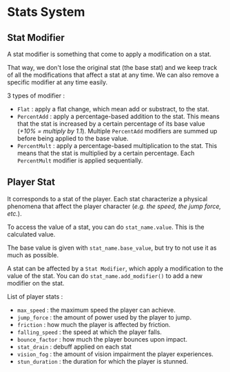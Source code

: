 # Stats System

## Stat Modifier

A stat modifier is something that come to apply a modification on a stat.

That way, we don't lose the original stat (the base stat) and we keep track of all the modifications that affect a stat at any time.
We can also remove a specific modifier at any time easily.

3 types of modifier :
- `Flat` : apply a flat change, which mean add or substract, to the stat.
- `PercentAdd` : apply a percentage-based addition to the stat. This means that the stat is increased by a certain percentage of its base value (_+10% = multiply by 1.1_). Multiple `PercentAdd` modifiers are summed up before being applied to the base value.
- `PercentMult` : apply a percentage-based multiplication to the stat. This means that the stat is multiplied by a certain percentage. Each `PercentMult` modifier is applied sequentially.

## Player Stat

It corresponds to a stat of the player.
Each stat characterize a physical phenomena that affect the player character (_e.g. the speed, the jump force, etc._).

To access the value of a stat, you can do `stat_name.value`. This is the calculated value. 

The base value is given with `stat_name.base_value`, but try to not use it as much as possible.

A stat can be affected by a `Stat Modifier`, which apply a modification to the value of the stat. You can do `stat_name.add_modifier()` to add a new modifier on the stat.

List of player stats :
- `max_speed` : the maximum speed the player can achieve.
- `jump_force` : the amount of power used by the player to jump.
- `friction` : how much the player is affected by friction.
- `falling_speed` : the speed at which the player falls.
- `bounce_factor` : how much the player bounces upon impact.
- `stat_drain` : debuff applied on each stat
- `vision_fog` : the amount of vision impairment the player experiences.
- `stun_duration` : the duration for which the player is stunned.
